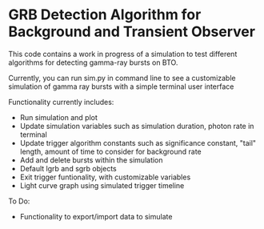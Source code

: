 <h1>GRB Detection Algorithm for Background and Transient Observer</h1>
<p>This code contains a work in progress of a simulation to test different algorithms for detecting gamma-ray bursts on BTO.</p>
<p>Currently, you can run sim.py in command line to see a customizable simulation of gamma ray bursts with a simple terminal user interface</p>
<p>Functionality currently includes:</p>
<ul>
  <li>Run simulation and plot</li>
  <li>Update simulation variables such as simulation duration, photon rate in terminal</li>
  <li>Update trigger algorithm constants such as significance constant, "tail" length, amount of time to consider for background rate</li>
  <li>Add and delete bursts within the simulation</li>
  <li>Default lgrb and sgrb objects</li>
  <li>Exit trigger funtionality, with customizable variables</li>
  <li>Light curve graph using simulated trigger timeline</li>
</ul>

<p>To Do:</p>
<ul>
  <li>Functionality to export/import data to simulate</li>
</ul>
